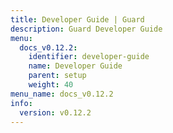 ```yaml
---
title: Developer Guide | Guard
description: Guard Developer Guide
menu:
  docs_v0.12.2:
    identifier: developer-guide
    name: Developer Guide
    parent: setup
    weight: 40
menu_name: docs_v0.12.2
info:
  version: v0.12.2
---
```


